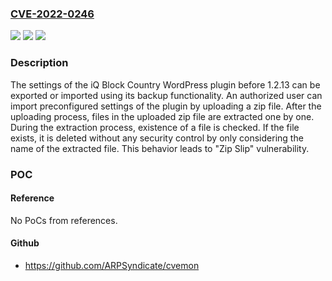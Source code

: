 ### [CVE-2022-0246](https://cve.mitre.org/cgi-bin/cvename.cgi?name=CVE-2022-0246)
![](https://img.shields.io/static/v1?label=Product&message=iQ%20Block%20Country&color=blue)
![](https://img.shields.io/static/v1?label=Version&message=1.2.13%3C%201.2.13%20&color=brighgreen)
![](https://img.shields.io/static/v1?label=Vulnerability&message=CWE-73%20External%20Control%20of%20File%20Name%20or%20Path&color=brighgreen)

### Description

The settings of the iQ Block Country WordPress plugin before 1.2.13 can be exported or imported using its backup functionality. An authorized user can import preconfigured settings of the plugin by uploading a zip file. After the uploading process, files in the uploaded zip file are extracted one by one. During the extraction process, existence of a file is checked. If the file exists, it is deleted without any security control by only considering the name of the extracted file. This behavior leads to "Zip Slip" vulnerability.

### POC

#### Reference
No PoCs from references.

#### Github
- https://github.com/ARPSyndicate/cvemon

